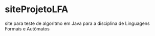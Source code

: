 # siteProjetoLFA
site para teste de algoritmo em Java para a disciplina de Linguagens Formais e Autômatos
